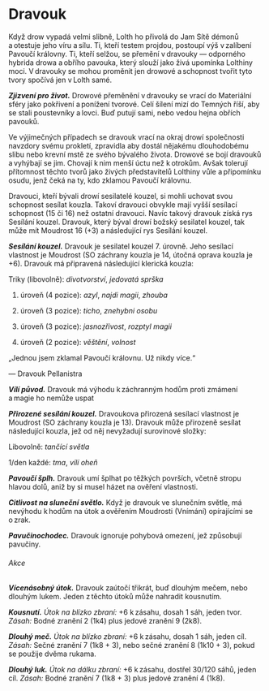 # Dravouk
  
Když drow vypadá velmi slibně, Lolth ho přivolá do Jam Sítě démonů a otestuje jeho víru a sílu. Ti, kteří testem projdou, postoupí výš v zalíbení Pavoučí královny. Ti, kteří selžou, se přemění v dravouky — odporného hybrida drowa a obřího pavouka, který slouží jako živá upomínka Lolthiny moci. V dravouky se mohou proměnit jen drowové a schopnost tvořit tyto tvory spočívá jen v Lolth samé.
  
***Zjizvení pro život.*** Drowové přeměnění v dravouky se vrací do Materiální sféry jako pokřivení a ponížení tvorové. Celí šílení mizí do Temných říší, aby se stali poustevníky a lovci. Buď putují sami, nebo vedou hejna obřích pavouků.
  
Ve výjimečných případech se dravouk vrací na okraj drowí společnosti navzdory svému prokletí, zpravidla aby dostál nějakému dlouhodobému slibu nebo krevní mstě ze svého bývalého života. Drowové se bojí dravouků a vyhýbají se jim. Chovají k nim menší úctu než k otrokům. Avšak tolerují přítomnost těchto tvorů jako živých představitelů Lolthiny vůle a připomínku osudu, jenž čeká na ty, kdo zklamou Pavoučí královnu.
  
<Card header="Varianta: Dravoučí sesilatelé kouzel">

  
Dravouci, kteří bývali drowí sesilatelé kouzel, si mohli uchovat svou schopnost sesílat kouzla. Takoví dravouci obvykle mají vyšší sesílací schopnost (15 či 16) než ostatní dravouci. Navíc takový dravouk získá rys Sesílání kouzel. Dravouk, který býval drowí božský sesilatel kouzel, tak může mít Moudrost 16 (+3) a následující rys Sesílání kouzel.
  
***Sesílání kouzel.*** Dravouk je sesilatel kouzel 7. úrovně. Jeho sesílací vlastnost je Moudrost (SO záchrany kouzla je 14, útočná oprava kouzla je +6). Dravouk má připravená následující klerická kouzla:
 
Triky (libovolně): *divotvorství*, *jedovatá sprška*
  
1. úroveň (4 pozice): *azyl*, *najdi magii*, *zhouba*
  
2. úroveň (3 pozice): *ticho*, *znehybni osobu*
  
3. úroveň (3 pozice): *jasnozřivost*, *rozptyl magii*
  
4. úroveň (2 pozice): *věštění*, *volnost*
  

</Card>

<Card header="">

 
„Jednou jsem zklamal Pavoučí královnu. Už nikdy více.“
  
— Dravouk Pellanistra
  

</Card>

<Monster 
    title="Dravouk"
    subtitle="Velká obluda, chaotické zlo"
    armor-class="19 (přirozená zbroj)"
    hit-points="123 (13k10 + 52)"
    speed="6 sáhů, šplhání 6 sáhů"
    str="16 (+3)"
    dex="16 (+3)"
    con="18 (+4)"
    int="13 (+1)"
    wis="14 (+2)"
    cha="12 (+1)"
    skills="Nenápadnost +9, Vnímání +5"
    senses="vidění ve tmě 24 sáhů, pasivní Vnímání 15"
    languages="elfština, temnobecná řeč"
    challenge="6 (2 300 ZK)"
    >

***Vílí původ.*** Dravouk má výhodu k záchranným hodům proti zmámení a magie ho nemůže uspat
  
***Přirozené sesílání kouzel.*** Dravoukova přirozená sesílací vlastnost je Moudrost (SO záchrany kouzla je 13). Dravouk může přirozeně sesílat následující kouzla, jež od něj nevyžadují surovinové složky:
  
Libovolně: *tančící světla*
  
1/den každé: *tma*, *vílí oheň*
  
***Pavoučí šplh.*** Dravouk umí šplhat po těžkých površích, včetně stropu hlavou dolů, aniž by si musel házet na ověření vlastnosti.
  
***Citlivost na sluneční světlo.*** Když je dravouk ve slunečním světle, má nevýhodu k hodům na útok a ověřením Moudrosti (Vnímání) opírajícími se o zrak.
  
***Pavučinochodec.*** Dravouk ignoruje pohybová omezení, jež způsobují pavučiny.
  
###### Akce
  
***Vícenásobný útok.*** Dravouk zaútočí třikrát, buď dlouhým mečem, nebo dlouhým lukem. Jeden z těchto útoků může nahradit kousnutím.
  
***Kousnutí.*** *Útok na blízko zbraní:* +6 k zásahu, dosah 1 sáh, jeden tvor. *Zásah:* Bodné zranění 2 (1k4) plus jedové zranění 9 (2k8).
  
***Dlouhý meč.*** *Útok na blízko zbraní:* +6 k zásahu, dosah 1 sáh, jeden cíl. *Zásah:* Sečné zranění 7 (1k8 + 3), nebo sečné zranění 8 (1k10 + 3), pokud se použije dvěma rukama.
  
***Dlouhý luk.*** *Útok na dálku zbraní:* +6 k zásahu, dostřel 30/120 sáhů, jeden cíl. *Zásah:* Bodné zranění 7 (1k8 + 3) plus jedové zranění 4 (1k8).

</Monster> 

